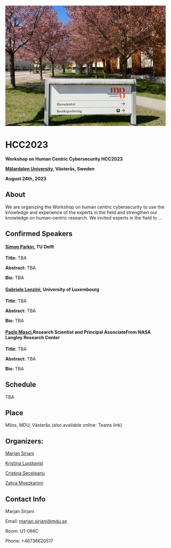 ![alt text](./IMG_0898.jpg)

# HCC2023



**Workshop on Human Centric Cybersecurity HCC2023**

**[Mälardalen University](https://www.mdu.se/en/malardalen-university), Västerås, Sweden**

**August 24th, 2023**


## About

We are organizing the Workshop on human centric cybersecurity to use the knowledge and experience of the experts in the field and strengthen our knowledge on human-centric research. 
We invited experts in the field to …

## Confirmed Speakers
<!-- FIXME Check the links -->
<!-- <a href="https://www.tudelft.nl/staff/s.e.parkin/?cHash=ef8a6923cb175152ae46a2749ee95259" style="color: black; text-decoration: underline;text-decoration-style: dotted;">Simon Parkin, TU Delft</a> -->
#### [Simon Parkin](https://www.tudelft.nl/staff/s.e.parkin/?cHash=ef8a6923cb175152ae46a2749ee95259), TU Delft 
**Title:** TBA

**Abstract:** TBA

**Bio:** TBA


#### [Gabriele Lenzini](), University of Luxembourg
**Title:** TBA

**Abstract:** TBA

**Bio:** TBA



#### [Paolo Masci](https://www.nianet.org/directory/research-staff/paolo-masci/),Research Scientist and Principal AssociateFrom NASA Langley Research Center
**Title:** TBA

**Abstract:** TBA

**Bio:** TBA



## Schedule
TBA

## Place
<!-- FIXME Insert teams link -->
Milos, MDU, Västerås (also available online: Teams link)



## Organizers:
[Marjan Sirjani](http://www.es.mdu.se/staff/3242-Marjan_Sirjani)

[Kristina Lundqvist](http://www.es.mdu.se/staff/180-Kristina_Lundqvist)

[Cristina Seceleanu](http://www.es.mdu.se/staff/173-Cristina_Seceleanu)

[Zahra Moezkarimi](https://www.mdu.se/staff?id=zmi01)


## Contact Info
Marjan Sirjani

Email: marjan.sirjani@mdu.se

Room: U1-066C

Phone: +46736620517

